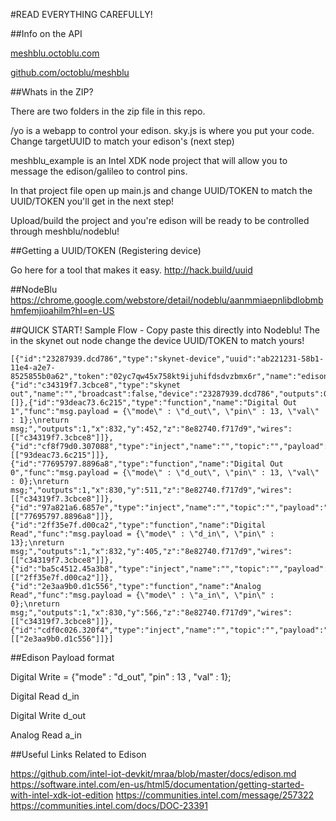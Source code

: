 
#READ EVERYTHING CAREFULLY!

##Info on the API

[meshblu.octoblu.com](meshblu.octoblu.com)


[github.com/octoblu/meshblu](github.com/octoblu/meshblu)

##Whats in the ZIP?

There are two folders in the zip file in this repo. 

/yo is a webapp to control your edison. sky.js is where you put your code. Change targetUUID to match your edison's (next step)

meshblu_example is an Intel XDK node project that will allow you to message the edison/galileo to control pins.

In that project file open up main.js and change UUID/TOKEN to match the UUID/TOKEN you'll get in the next step! 

Upload/build the project and you're edison will be ready to be controlled through meshblu/nodeblu!


##Getting a UUID/TOKEN (Registering device)

Go here for a tool that makes it easy. http://hack.build/uuid

##NodeBlu
https://chrome.google.com/webstore/detail/nodeblu/aanmmiaepnlibdlobmbhmfemjioahilm?hl=en-US

##QUICK START! Sample Flow - Copy paste this directly into Nodeblu! The in the skynet out node change the device UUID/TOKEN to match yours!

```
[{"id":"23287939.dcd786","type":"skynet-device","uuid":"ab221231-58b1-11e4-a2e7-8525855b0a62","token":"02yc7qw45x758kt9ijuhifdsdvzbmx6r","name":"edison","dne":""},{"id":"c34319f7.3cbce8","type":"skynet out","name":"","broadcast":false,"device":"23287939.dcd786","outputs":0,"x":1090,"y":446,"z":"8e82740.f717d9","wires":[]},{"id":"93deac73.6c215","type":"function","name":"Digital Out 1","func":"msg.payload = {\"mode\" : \"d_out\", \"pin\" : 13, \"val\" : 1};\nreturn msg;","outputs":1,"x":832,"y":452,"z":"8e82740.f717d9","wires":[["c34319f7.3cbce8"]]},{"id":"cf8f79d0.307088","type":"inject","name":"","topic":"","payload":"","payloadType":"date","repeat":"","crontab":"","once":false,"sidebarInput":false,"x":666,"y":454,"z":"8e82740.f717d9","wires":[["93deac73.6c215"]]},{"id":"77695797.8896a8","type":"function","name":"Digital Out 0","func":"msg.payload = {\"mode\" : \"d_out\", \"pin\" : 13, \"val\" : 0};\nreturn msg;","outputs":1,"x":830,"y":511,"z":"8e82740.f717d9","wires":[["c34319f7.3cbce8"]]},{"id":"97a821a6.6857e","type":"inject","name":"","topic":"","payload":"","payloadType":"date","repeat":"","crontab":"","once":false,"sidebarInput":false,"x":669,"y":512,"z":"8e82740.f717d9","wires":[["77695797.8896a8"]]},{"id":"2ff35e7f.d00ca2","type":"function","name":"Digital Read","func":"msg.payload = {\"mode\" : \"d_in\", \"pin\" : 13};\nreturn msg;","outputs":1,"x":832,"y":405,"z":"8e82740.f717d9","wires":[["c34319f7.3cbce8"]]},{"id":"ba5c4512.45a3b8","type":"inject","name":"","topic":"","payload":"","payloadType":"date","repeat":"","crontab":"","once":false,"sidebarInput":false,"x":664,"y":405,"z":"8e82740.f717d9","wires":[["2ff35e7f.d00ca2"]]},{"id":"2e3aa9b0.d1c556","type":"function","name":"Analog Read","func":"msg.payload = {\"mode\" : \"a_in\", \"pin\" : 0};\nreturn msg;","outputs":1,"x":830,"y":566,"z":"8e82740.f717d9","wires":[["c34319f7.3cbce8"]]},{"id":"cdf0c026.320f4","type":"inject","name":"","topic":"","payload":"","payloadType":"date","repeat":"","crontab":"","once":false,"sidebarInput":false,"x":669,"y":567,"z":"8e82740.f717d9","wires":[["2e3aa9b0.d1c556"]]}]
```


##Edison Payload format

Digital Write = {"mode" : "d_out", "pin" : 13 , "val" : 1};



Digital Read			d_in	

Digital Write			d_out

Analog Read				a_in	


##Useful Links Related to Edison

https://github.com/intel-iot-devkit/mraa/blob/master/docs/edison.md
https://software.intel.com/en-us/html5/documentation/getting-started-with-intel-xdk-iot-edition
https://communities.intel.com/message/257322
https://communities.intel.com/docs/DOC-23391
